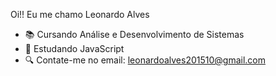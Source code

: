 Oi!! Eu me chamo Leonardo Alves

- 📚 Cursando Análise e Desenvolvimento de Sistemas
- 🌱 Estudando JavaScript
- 🔍 Contate-me no email: leonardoalves201510@gmail.com
